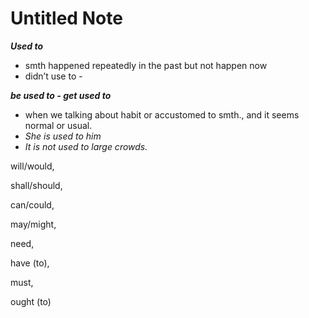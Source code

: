 # Untitled Note

_**Used to**_

* smth happened repeatedly in the past but not happen now
* didn’t use to -

_**be used to - get used to**_

* when we talking about habit or accustomed to smth., and it seems normal or usual.
* _She is used to him_
* _It is not used to large crowds._

will/would,

shall/should,

can/could,

may/might,

need,

have (to),

must,

ought (to)
